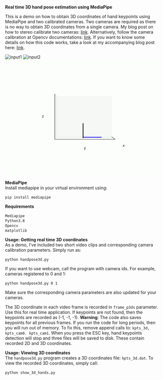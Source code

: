 **Real time 3D hand pose estimation using MediaPipe**

This is a demo on how to obtain 3D coordinates of hand keypoints using MediaPipe and two calibrated cameras. Two cameras are required as there is no way to obtain 3D coordinates from a single camera. My blog post on how to stereo calibrate two cameras: [link](https://temugeb.github.io/opencv/python/2021/02/02/stereo-camera-calibration-and-triangulation.html). Alternatively, follow the camera calibration at Opencv documentations: [link](https://docs.opencv.org/3.4/d9/d0c/group__calib3d.html). If you want to know some details on how this code works, take a look at my accompanying blog post here: [link](https://temugeb.github.io/python/computer_vision/2021/06/27/handpose3d.html).

![input1](media/output_kpts.gif "input1") ![input2](media/output2_kpts.gif "input2") 
![output](media/fig_0.gif "output")

**MediaPipe**  
Install mediapipe in your virtual environment using:
```
pip install mediapipe
```

**Requirements**  
```
Mediapipe
Python3.8
Opencv
matplotlib
```

**Usage: Getting real time 3D coordinates**  
As a demo, I've included two short video clips and corresponding camera calibration parameters. Simply run as:
```
python handpose3d.py
```
If you want to use webcam, call the program with camera ids. For example, cameras registered to 0 and 1:
```
python handpose3d.py 0 1
```
Make sure the corresponding camera parameters are also updated for your cameras.

The 3D coordinate in each video frame is recorded in ```frame_p3ds``` parameter. Use this for real time application. If keypoints are not found, then the keypoints are recorded as (-1, -1, -1). **Warning**: The code also saves keypoints for all previous frames. If you run the code for long periods, then you will run out of memory. To fix this, remove append calls to: ```kpts_3d, kpts_cam0. kpts_cam1```. When you press the ESC key, hand keypoints detection will stop and three files will be saved to disk. These contain recorded 2D and 3D coordinates. 

**Usage: Viewing 3D coordinates**  
The ```handpose3d.py``` program creates a 3D coordinates file: ```kpts_3d.dat```. To view the recorded 3D coordinates, simply call:
```
python show_3d_hands.py
```

